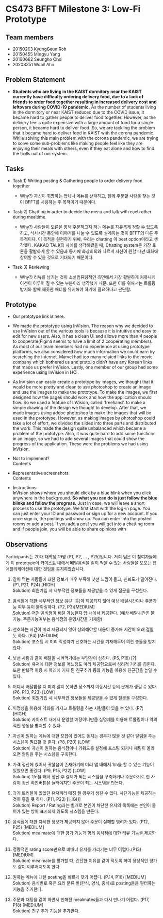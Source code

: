 # CS473 BFFT Milestone 3: Low-Fi Prototype


## Team members
- 20150263 KyungGeun Roh
- 20150455 Mingyu Yang
- 20160662 Seungho Choi
- 20203351 Wooil Ahn


## Problem Statement
-  **Students who are living in the KAIST dormitory near the KAIST currently have difficulty ordering delivery food, due to a lack of friends to order food together resulting in increased delivery cost and leftovers during COVID-19 pandemic.** As the number of students living in the dormitory or near KAIST reduced due to the COVID issue, it became hard to gather people to deliver food together. However, as the delivery fee is quite expensive with a large amount of food for a single person, it became hard to deliver food. So, we are tackling the problem that it became hard to deliver food in KAIST with the corona pandemic. While solving this main problem with the corona pandemic, we are trying to solve some sub-problems like making people feel like they are enjoying their meals with others, even if they eat alone and how to find the trolls out of our system.


## Tasks

- Task 1) Writing posting & Gathering people to order delivery food together
  - Why?) 자신이 희망하는 업체나 메뉴를 선택하고, 함께 주문할 사람을 찾는 것이 BFFT를 사용하는 주 목적이기 때문이다.
     
- Task 2) Chatting in order to decide the menu and talk with each other during mealtime.
  - Why?) 사람들이 토론을 통해 주문하고자 하는 메뉴를 자유롭게 정할 수 있도록 하고, 식사시간 동안에 이야기를 나눌 수 있도록 설계하는 것이 BFFT의 다른 주 목적이다. 이 목적을 실현하기 위해, 우리는 chatting 이 best option이라고 생각했다. KAKAO TALK의 사례를 생각해봤을 때, Chatting system은 가장 토론을 활발하게 할 수 있음과 동시에 화상회의와 다르게 자신이 원할 때만 대화에 참여할 수 있을 것으로 기대되기 때문이다.

- Task 3) Reviewing
  - Why?) 리뷰를 남기는 것이 소셜컴퓨팅적인 측면에서 가장 활발하게 커뮤니케이션이 이루어 질 수 있는 부분이라 생각했기 때문. 또한 이를 위해서는 트롤링 방지와 함께 깨끗한 매너를 유지해야 하기에 필요하다고 판단함.


## Prototype
- Our prototype link is here.


- We made the prototype using InVision. The reason why we decided to use InVision out of the various tools is because it is intuitive and easy to edit for new users. Also, it has a clean UI and allows more than 4 people to cooperate(Figma seems to have a limit of 2 cooperating members). As most of our team members had no experience at using prototype platforms, we also considered how much information we could earn by searching the internet. Marvel had too many related links to the movie company which bothered us and proto.io didn’t have any Korean links that made us prefer InVision. Lastly, one member of our group had some experience using InVision in HCI.


- As InVision can easily create a prototype by images, we thought that it would be more pretty and clean to use photoshop to create an image and use the images to make the prototype. To make the images, we first designed how the pages should work and how the application should flow. So we used a feature of InVision, called ‘freehand’, to make a simple drawing of the design we thought to develop. After that, we made images using adobe photoshop to make the images that will be used in the prototype. However, as making images by photoshop could take a lot of effort, we divided the slides into three parts and distributed the work. This made the design quite unbalanced which became a problem of the prototype. Also, it was quite hard to add some functions in an image, so we had to add several images that could show the progress of the application. These were the problems we had using InVision.


- Not to implement?  
    Contents


- Representative screenshots:  
    Contents


- Instructions  
    InVision shows where you should click by a blue blink when you click anywhere in the background. **So what you can do is just follow the blue blinks and follow the progress.**  Just in case, we will leave a short process to use the prototype. We first start with the log-in page. You can just enter your ID and password or sign up for a new account. If you once sign in, the postings will show up. You can enter into the posted rooms or add a post. If you add a post you will get into a chatting room and if people join, you will be able to share opinions with 




## Observations

Participants는 20대 대학생 19명 (P1, P2, … , P25)입니다. 저희 팀은 이 참여자들에게 이 prototype이 카이스트 내에서 배달음식을 같이 먹을 수 있는 사람들을 모으는 웹 애플리케이션에 대한 것임을 공지하였습니다.

1. 같이 먹는 사람들에 대한 정보가 매우 부족해 낯선 느낌이 들고, 신뢰도가 떨어진다. (P1, P21, P24) [HIGH]  
    Solution) 회원가입 시 세부적인 정보들을 제공받을 수 있게 질문을 구성한다.
    
    
2. 음식점에 대한 세부적인 정보 (위치 등)이 제공되지 않아 예상 배달시간이나 주문가능 여부 등이 불확실하다. (P2, P3)[MEDIUM]  
    Solution) 어떤 음식점이 배달 가능한지 앱 내에서 제공한다. (예상 배달시간은 불가능, 주문가능여부는 음식점의 운영시간을 기재함)
    
    
3. 선호하는 시간이 미리 제공되지 않아 상의해야할 내용이 증가해 시간이 오래 걸릴 듯 하다. (P4) [MEDIUM]  
    Solution) 포스팅 시 미리 작성자가 선호하는 시간을 기재해두어 의견 충돌을 방지한다.


4. 낯선 사람과 같이 배달을 시켜먹기에는 부담감이 심하다. (P5, P19) [?]  
    Solution) 유저에 대한 정보를 어느정도 미리 제공함으로써 심리적 거리를 좁힌다. 또한 반복적 이용 시 아래에 기재 된 친구추가 등의 기능을 이용해 친근감을 높일 수 있다.


5. 어디서 배달받을 지 미리 알지 못하면 장소까지 이동시간 등의 문제가 생길 수 있다.  (P6, P10, P23) [LOW]  
    Solution) 회원가입 시 세부적인 정보들을 제공받을 수 있게 질문을 구성한다.


6. 익명성을 이용해 악의를 가지고 트롤링을 하는 사람들이 있을 수 있다. (P7) [HIGH]  
    Solution) 카이스트 내에서 운영할 예정이니만큼 실명제를 이용해 트롤링이나 악의적인 행동을 방지할 수 있다.
    
    
7. 자신이 원하는 메뉴에 대한 모집이 있어도 놓치는 경우가 많을 것 같아 알림을 주는 시스템이 필요할 것 같다. (P8, P20) [LOW]  
    Solution) 자신이 원하는 음식점이나 키워드를 설정해 포스팅 되거나 채팅이 올라오면 알림을 주는 시스템을 구축한다.


8. 가격 정산에 있어서 귀찮음이 존재하기에 미리 앱 내에서 1/n을 할 수 있는 기능이 있었으면 좋겠다. (P9, P15, P22) [LOW]  
    Solution) 1/n을 해서 정산 후 결제가 되는 시스템을 구축하거나 주문하기로 한 사람이 정산 확인버튼을 눌러야지만 주문이 되는 시스템을 만든다.  


9. 과거 트러블이 있었던 유저끼리 매칭 될 경우가 생길 수 있다. 차단기능을 제공하는 것이 좋을 듯 하다. (P11, P23) [HIGH]  
    Solution) Report / Rating과는 별개로 본인이 차단한 유저의 목록에는 본인이 들어가 있는 방이 표시되지 않도록 시스템을 만든다.  


10. 음식점에 대한 자세한 정보가 제공되지 않아 주문이 실패할 염려가 있다. (P12, P25) [MEDIUM]  
    Solution) mealmate에 대한 평가 기능과 함께 음식점에 대한 리뷰 기능을 제공한다.  
    
    
11. 정량적인 rating score만으로 비매너 유저를 가리기는 너무 어렵다.(P13) [MEDIUM]  
    Solution) mealmate를 평가할 때, 간단한 이유를 같이 적도록 하여 정성적인 평가도 같이 이루어지도록 한다.  
    
    
12. 원하는 메뉴에 대한 posting을 빠르게 찾기 어렵다. (P.14, P16) [MEDIUM]  
    Solution) 음식별로 혹은 요리 분류 별(한식, 양식, 중식)로  posting들을 필터하는 기능을 추가한다.  
    
    
13. 주문과 채팅을 같이 하면서 친해진 mealmates들과 다시 만나기 어렵다. (P17, P18) [MEDIUM]  
    Solution) 친구 추가 기능을 추가한다.  
